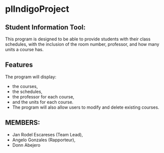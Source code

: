 # plIndigoProject

## Student Information Tool:
This program is designed to be able to provide students with their class schedules, with the inclusion of the room number, professor, and how many units a course has. 

## Features
The program will display:
* the courses,
* the schedules,
* the professor for each course,
* and the units for each course.
* The program will also allow users to modify and delete existing courses.

## MEMBERS:
* Jan Rodel Escareses (Team Lead),
* Angelo Gonzales (Rapporteur),
* Donn Abejero

